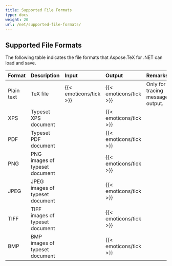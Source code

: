 ```yaml
---
title: Supported File Formats
type: docs
weight: 20
url: /net/supported-file-formats/
---
```


## **Supported File Formats**
The following table indicates the file formats that Aspose.TeX for .NET can load and save.

|**Format**|**Description**|**Input**|**Output**|**Remarks**|
| :- | :- | :- | :- | :- |
|Plain text|TeX file|{{< emoticons/tick >}}|{{< emoticons/tick >}}| Only for tracing messages output.|
|XPS|Typeset XPS document| |{{< emoticons/tick >}}| |
|PDF|Typeset PDF document| |{{< emoticons/tick >}}| |
|PNG|PNG images of typeset document| |{{< emoticons/tick >}}| |
|JPEG|JPEG images of typeset document| |{{< emoticons/tick >}}| |
|TIFF|TIFF images of typeset document| |{{< emoticons/tick >}}| |
|BMP|BMP images of typeset document| |{{< emoticons/tick >}}| |
